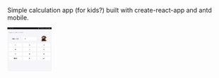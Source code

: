 Simple calculation app (for kids?) built with create-react-app and antd mobile.

<img src="https://raw.githubusercontent.com/belchi/matte/master/screenshot.jpg" width="100" height="100">
